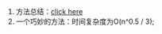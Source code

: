 1. 方法总结：[click here](https://www.cnblogs.com/xiehongfeng100/p/4332998.html)
2. 一个巧妙的方法：时间复杂度为O(n^0.5 / 3);